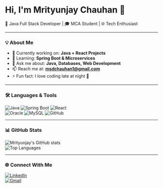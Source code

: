 # Hi, I'm Mrityunjay Chauhan 👋  
🚀 Java Full Stack Developer | 🎓 MCA Student | 🌐 Tech Enthusiast  

---

### 💡 About Me
- 🔭 Currently working on: **Java + React Projects**  
- 🌱 Learning: **Spring Boot & Microservices**  
- 💬 Ask me about: **Java, Databases, Web Development**  
- 📫 Reach me at: **msdchauhan1@gmail.com**  
- ⚡ Fun fact: I love coding late at night 🌙  

---

### 🛠️ Languages & Tools
![Java](https://img.shields.io/badge/Java-ED8B00?style=for-the-badge&logo=java&logoColor=white) 
![Spring Boot](https://img.shields.io/badge/Spring%20Boot-6DB33F?style=for-the-badge&logo=springboot&logoColor=white) 
![React](https://img.shields.io/badge/React-20232A?style=for-the-badge&logo=react&logoColor=61DAFB)  
![Oracle](https://img.shields.io/badge/Oracle-F80000?style=for-the-badge&logo=oracle&logoColor=white) 
![MySQL](https://img.shields.io/badge/MySQL-005C84?style=for-the-badge&logo=mysql&logoColor=white) 
![GitHub](https://img.shields.io/badge/GitHub-100000?style=for-the-badge&logo=github&logoColor=white)

---

### 📊 GitHub Stats
![Mrityunjay's GitHub stats](https://github-readme-stats.vercel.app/api?username=MrityunjayChauhan1&show_icons=true&theme=radical)  
![Top Languages](https://github-readme-stats.vercel.app/api/top-langs/?username=MrityunjayChauhan1&layout=compact&theme=radical)  

---

### 🌐 Connect With Me
[![LinkedIn](https://img.shields.io/badge/LinkedIn-blue?style=for-the-badge&logo=linkedin)](https://www.linkedin.com/in/mrityunjay-chauhan-)  
[![Gmail](https://img.shields.io/badge/Email-D14836?style=for-the-badge&logo=gmail&logoColor=white)](mailto:msdchauhan1@gmail.com)

